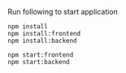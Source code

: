 Run following to start application

```
npm install
npm install:frontend
npm install:backend

npm start:frontend
npm start:backend
```
